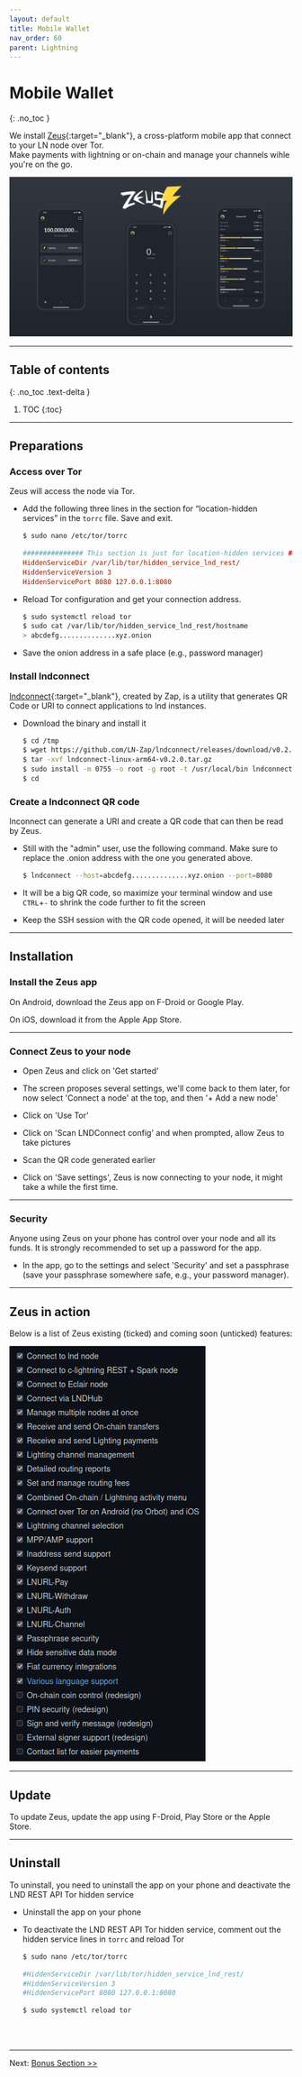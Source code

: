 ```yaml
---
layout: default
title: Mobile Wallet
nav_order: 60
parent: Lightning
---
```

<!-- markdownlint-disable MD014 MD022 MD025 MD033 MD040 -->
# Mobile Wallet
{: .no_toc }

We install [Zeus](https://zeusln.app/){:target="_blank"}, a cross-platform mobile app that connect to your LN node over Tor.  
Make payments with lightning or on-chain and manage your channels wihle you're on the go.

![Zeus](images/zeus.png)

---

## Table of contents
{: .no_toc .text-delta }

1. TOC
{:toc}

---

## Preparations

### Access over Tor

Zeus will access the node via Tor.

* Add the following three lines in the section for “location-hidden services” in the `torrc` file. Save and exit.

  ```sh
  $ sudo nano /etc/tor/torrc
  ```

  ```ini
  ############### This section is just for location-hidden services ###
  HiddenServiceDir /var/lib/tor/hidden_service_lnd_rest/
  HiddenServiceVersion 3
  HiddenServicePort 8080 127.0.0.1:8080
  ```

* Reload Tor configuration and get your connection address.

   ```sh
   $ sudo systemctl reload tor
   $ sudo cat /var/lib/tor/hidden_service_lnd_rest/hostname
   > abcdefg..............xyz.onion
   ```

* Save the onion address in a safe place (e.g., password manager)

### Install lndconnect

[lndconnect](https://github.com/LN-Zap/lndconnect){:target="_blank"}, created by Zap, is a utility that generates QR Code or URI to connect applications to lnd instances.

* Download the binary and install it

  ```sh
  $ cd /tmp
  $ wget https://github.com/LN-Zap/lndconnect/releases/download/v0.2.0/lndconnect-linux-arm64-v0.2.0.tar.gz
  $ tar -xvf lndconnect-linux-arm64-v0.2.0.tar.gz
  $ sudo install -m 0755 -o root -g root -t /usr/local/bin lndconnect-linux-arm64-v0.2.0/lndconnect
  $ cd
  ```

### Create a lndconnect QR code

lnconnect can generate a URI and create a QR code that can then be read by Zeus.

* Still with the "admin" user, use the following command. Make sure to replace the .onion address with the one you generated above.

  ```sh  
  $ lndconnect --host=abcdefg..............xyz.onion --port=8080
  ```
  
* It will be a big QR code, so maximize your terminal window and use `CTRL`+`-` to shrink the code further to fit the screen

* Keep the SSH session with the QR code opened, it will be needed later

---

## Installation

### Install the Zeus app

On Android, download the Zeus app on F-Droid or Google Play.  

On iOS, download it from the Apple App Store.

---

### Connect Zeus to your node

* Open Zeus and click on 'Get started'

* The screen proposes several settings, we'll come back to them later, for now select 'Connect a node' at the top, and then '+ Add a new node'

* Click on 'Use Tor'

* Click on 'Scan LNDConnect config' and when prompted, allow Zeus to take pictures

* Scan the QR code generated earlier

* Click on 'Save settings', Zeus is now connecting to your node, it might take a while the first time.

---

### Security

Anyone using Zeus on your phone has control over your node and all its funds. It is strongly recommended to set up a password for the app.

* In the app, go to the settings and select 'Security' and set a passphrase (save your passphrase somewhere safe, e.g., your password manager).

---

## Zeus in action

Below is a list of Zeus existing (ticked) and coming soon (unticked) features:

![Zeus](images/zeus-features.png)

---

## Update

To update Zeus, update the app using F-Droid, Play Store or the Apple Store.

---

## Uninstall

To uninstall, you need to uninstall the app on your phone and deactivate the LND REST API Tor hidden service

* Uninstall the app on your phone

* To deactivate the LND REST API Tor hidden service, comment out the hidden service lines in  `torrc` and reload Tor

  ```sh
  $ sudo nano /etc/tor/torrc
  ```

  ```ini
  #HiddenServiceDir /var/lib/tor/hidden_service_lnd_rest/
  #HiddenServiceVersion 3
  #HiddenServicePort 8080 127.0.0.1:8080
  ```
  
  ```sh
  $ sudo systemctl reload tor
  ```

<br /><br />

---

Next: [Bonus Section >>](bonus/index.md)
